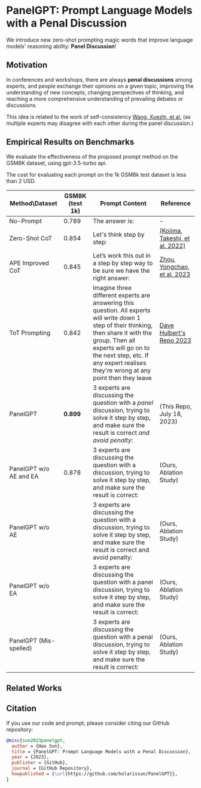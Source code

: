# PanelGPT: Prompt Language Models with a Penal Discussion

We introduce new zero-shot prompting magic words that improve language models' reasoning ability: **Panel Discussion**!

## Motivation

In conferences and workshops, there are always **penal discussions** among experts, and people exchange their opinions on a given topic, improving the understanding of new concepts, changing perspectives of thinking, and reaching a more comprehensive understanding of prevailing debates or discussions.

This idea is related to the work of self-consistency [Wang, Xuezhi, et al.](https://arxiv.org/pdf/2203.11171.pdf) (as multiple experts may disagree with each other during the panel discussion.)


## Empirical Results on Benchmarks

We evaluate the effectiveness of the proposed prompt method on the GSM8K dataset, using gpt-3.5-turbo api.

The cost for evaluating each prompt on the 1k GSM8k test dataset is less than 2 USD. 


| Method\Dataset  | GSM8K (test 1k) | Prompt Content | Reference | 
|---------|---------|---------|-----------|
| No-Prompt | 0.789 | The answer is:| - |
| Zero-Shot CoT | 0.854 | Let's think step by step: | [(Kojima, Takeshi, et al. 2022)](https://arxiv.org/pdf/2205.11916.pdf) | 
| APE Improved CoT | 0.845 | Let’s work this out in a step by step way to be sure we have the right answer:| [Zhou, Yongchao, et al. 2023](https://arxiv.org/pdf/2211.01910.pdf) |
| ToT Prompting | 0.842 | Imagine three different experts are answering this question. All experts will write down 1 step of their thinking, then share it with the group. Then all experts will go on to the next step, etc. If any expert realises they're wrong at any point then they leave | [Dave Hulbert's Repo 2023](https://github.com/dave1010/tree-of-thought-prompting) | 
| PanelGPT |  **0.899** | 3 experts are discussing the question with a _panel_ discussion, trying to solve it step by step, and make sure the result is correct _and avoid penalty_: | (This Repo, July 18, 2023) |
| PanelGPT w/o AE and EA |  0.878 | 3 experts are discussing the question with a discussion, trying to solve it step by step, and make sure the result is correct: | (Ours, Ablation Study)
| PanelGPT w/o AE|   | 3 experts are discussing the question with a discussion, trying to solve it step by step, and make sure the result is correct and avoid penalty: | (Ours, Ablation Study)
| PanelGPT w/o EA |   | 3 experts are discussing the question with a panel discussion, trying to solve it step by step, and make sure the result is correct: | (Ours, Ablation Study)
| PanelGPT (Mis-spelled) |   | 3 experts are discussing the question with a penal discussion, trying to solve it step by step, and make sure the result is correct: | (Ours, Ablation Study)
## Related Works


## Citation

If you use our code and prompt, please consider citing our GitHub repository:

```bibtex
@misc{sun2023panelgpt,
  author = {Hao Sun},
  title = {PanelGPT: Prompt Language Models with a Penal Discussion},
  year = {2023},
  publisher = {GitHub},
  journal = {GitHub Repository},
  howpublished = {\url{https://github.com/holarissun/PanelGPT}},
}
